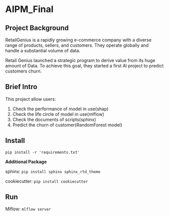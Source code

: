 # AIPM_Final

## Project Background

RetailGenius is a rapidly growing e-commerce company with a diverse range of products, sellers, and customers. They
operate globally and handle a substantial volume of data.

Retail Genius launched a strategic program to derive value from its huge amount of Data. To achieve this goal, they
started a first Al project to predict customers churn.

## Brief Intro

This project allow users:
1. Check the performance of model in use(shap)
2. Check the life circle of model in use(mlflow)
3. Check the documents of scripts(sphinx)
4. Predict the churn of customer(RandomForest model)

## Install

`pip install -r 'requirements.txt'`

**Additional Package**

sphinx: `pip install sphinx sphinx_rtd_theme`

cookiecutter: `pip install cookiecutter`

## Run

Mlflow: `mlflow server`





